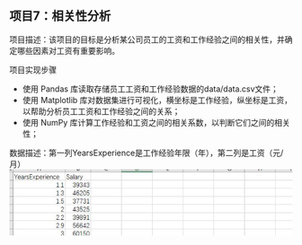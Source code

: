 ## 项目7：相关性分析
项目描述：该项目的目标是分析某公司员工的工资和工作经验之间的相关性，并确定哪些因素对工资有重要影响。

项目实现步骤
- 使用 Pandas 库读取存储员工工资和工作经验数据的data/data.csv文件；
- 使用 Matplotlib 库对数据集进行可视化，横坐标是工作经验，纵坐标是工资，以帮助分析员工工资和工作经验之间的关系；
- 使用 NumPy 库计算工作经验和工资之间的相关系数，以判断它们之间的相关性；

数据描述：第一列YearsExperience是工作经验年限（年），第二列是工资（元/月）
![avatar](figure/figure.jpg)
